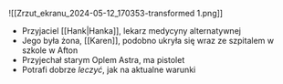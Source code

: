 ![[Zrzut_ekranu_2024-05-12_170353-transformed 1.png]]
- Przyjaciel [[Hank|Hanka]], lekarz medycyny alternatywnej
- Jego była żona, [[Karen]], podobno ukryła się wraz ze szpitalem w szkole w Afton
- Przyjechał starym Oplem Astra, ma pistolet
- Potrafi dobrze *leczyć*, jak na aktualne warunki